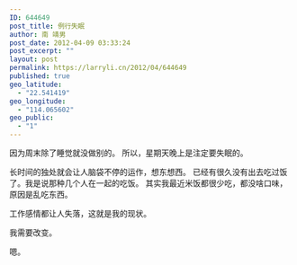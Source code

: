 ```yaml
---
ID: 644649
post_title: 例行失眠
author: 南 靖男
post_date: 2012-04-09 03:33:24
post_excerpt: ""
layout: post
permalink: https://larryli.cn/2012/04/644649
published: true
geo_latitude:
  - "22.541419"
geo_longitude:
  - "114.065602"
geo_public:
  - "1"
---
```

因为周末除了睡觉就没做别的。
所以，星期天晚上是注定要失眠的。

长时间的独处就会让人脑袋不停的运作，想东想西。
已经有很久没有出去吃过饭了。我是说那种几个人在一起的吃饭。
其实我最近米饭都很少吃，都没啥口味，原因是乱吃东西。

工作感情都让人失落，这就是我的现状。

我需要改变。

嗯。